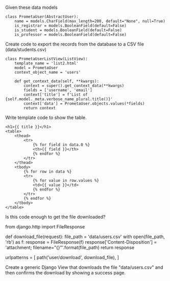 Given these data models

    class PrometaUser(AbstractUser):
        name = models.CharField(max_length=200, default="None", null=True)
        is_registrar = models.BooleanField(default=False)
        is_student = models.BooleanField(default=False)
        is_professor = models.BooleanField(default=False)

Create code to export the records from the database to a CSV file (data/students.csv) 

    class PrometaUserListView(ListView):
        template_name = 'list2.html'
        model = PrometaUser
        context_object_name = 'users'

        def get_context_data(self, **kwargs):
            context = super().get_context_data(**kwargs)
            fields = ['username', 'email']
            context['title'] = f'List of {self.model._meta.verbose_name_plural.title()}'
            context['data'] = PrometaUser.objects.values(*fields)
            return context

Write template code to show the table.

    <h1>{{ title }}</h1>
    <table>
        <thead>
            <tr>
                {% for field in data.0 %}
                <th>{{ field }}</th>
                {% endfor %}
            </tr>
        </thead>
        <tbody>
            {% for row in data %}
            <tr>
                {% for value in row.values %}
                <td>{{ value }}</td>
                {% endfor %}
            </tr>
            {% endfor %}
        </tbody>
    </table>

Is this code enough to get the file downloaded?


from django.http import FileResponse

def download_file(request):
    file_path = 'data/users.csv'
    with open(file_path, 'rb') as f:
        response = FileResponse(f)
        response['Content-Disposition'] = 'attachment; filename="{}"'.format(file_path)
    return response

urlpatterns = [
    path('user/download',               download_file),
]

Create a generic Django View that downloads the file "data/users.csv" and then confirms the download by showing a success page.

